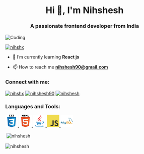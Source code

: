 <h1 align="center">Hi 👋, I'm Nihshesh</h1>
<h3 align="center">A passionate frontend developer from India</h3>
<img  align="center" alt="Coding" width="400" src="https://encrypted-tbn0.gstatic.com/images?q=tbn:ANd9GcRmLjbGL-hps9rZ14RbYzQJ1lEMjpa9yvbQ_Q&usqp=CAU" alt="nihshesh" /> </p>


<p align="left"> <a href="https://twitter.com/nihshx" target="blank"><img src="https://img.shields.io/twitter/follow/nihshx?logo=twitter&style=for-the-badge" alt="nihshx" /></a> </p>

- 🌱 I’m currently learning **React js**

- 📫 How to reach me **nihshesh90@gmail.com**

<h3 align="left">Connect with me:</h3>
<p align="left">
<a href="https://twitter.com/nihshx" target="blank"><img align="center" src="https://raw.githubusercontent.com/rahuldkjain/github-profile-readme-generator/master/src/images/icons/Social/twitter.svg" alt="nihshx" height="30" width="40" /></a>
<a href="https://www.hackerrank.com/nihshesh90" target="blank"><img align="center" src="https://raw.githubusercontent.com/rahuldkjain/github-profile-readme-generator/master/src/images/icons/Social/hackerrank.svg" alt="nihshesh90" height="30" width="40" /></a>
<a href="https://www.leetcode.com/nihshesh" target="blank"><img align="center" src="https://raw.githubusercontent.com/rahuldkjain/github-profile-readme-generator/master/src/images/icons/Social/leet-code.svg" alt="nihshesh" height="30" width="40" /></a>
</p>

<h3 align="left">Languages and Tools:</h3>
<p align="left"> <a href="https://www.w3schools.com/css/" target="_blank" rel="noreferrer"> <img src="https://raw.githubusercontent.com/devicons/devicon/master/icons/css3/css3-original-wordmark.svg" alt="css3" width="40" height="40"/> </a> <a href="https://www.w3.org/html/" target="_blank" rel="noreferrer"> <img src="https://raw.githubusercontent.com/devicons/devicon/master/icons/html5/html5-original-wordmark.svg" alt="html5" width="40" height="40"/> </a> <a href="https://www.java.com" target="_blank" rel="noreferrer"> <img src="https://raw.githubusercontent.com/devicons/devicon/master/icons/java/java-original.svg" alt="java" width="40" height="40"/> </a> <a href="https://developer.mozilla.org/en-US/docs/Web/JavaScript" target="_blank" rel="noreferrer"> <img src="https://raw.githubusercontent.com/devicons/devicon/master/icons/javascript/javascript-original.svg" alt="javascript" width="40" height="40"/> </a> <a href="https://www.mysql.com/" target="_blank" rel="noreferrer"> <img src="https://raw.githubusercontent.com/devicons/devicon/master/icons/mysql/mysql-original-wordmark.svg" alt="mysql" width="40" height="40"/> </a> </p>

<p>&nbsp;<img align="center" src="https://github-readme-stats.vercel.app/api?username=nihshesh&show_icons=true&locale=en" alt="nihshesh" /></p>

<p><img align="center" src="https://github-readme-streak-stats.herokuapp.com/?user=nihshesh&" alt="nihshesh" /></p>
